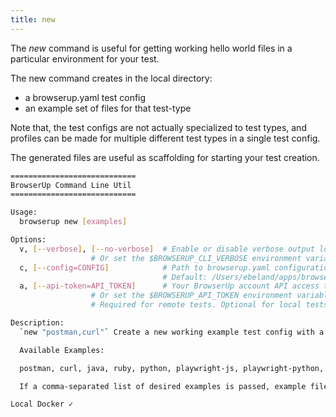 ```yaml
---
title: new
---
```

The *new* command is useful for getting working hello world files in a
particular environment for your test.


The new command creates in the local directory:
* a browserup.yaml test config
* an example set of files for that test-type

Note that, the test configs are not actually specialized to test types, and
profiles can be made for multiple different test types in a single test config.

The generated files are useful as scaffolding for starting your test creation.

```bash
============================
BrowserUp Command Line Util
============================

Usage:
  browserup new [examples]

Options:
  v, [--verbose], [--no-verbose]  # Enable or disable verbose output logging. Disabled by default.
				  # Or set the $BROWSERUP_CLI_VERBOSE environment variable.
  c, [--config=CONFIG]            # Path to browserup.yaml configuration file.
                                  # Default: /Users/ebeland/apps/browserup/cli/browserup.yaml
  a, [--api-token=API_TOKEN]      # Your BrowserUp account API access token.
				  # Or set the $BROWSERUP_API_TOKEN environment variable.
				  # Required for remote tests. Optional for local tests.

Description:
  `new "postman,curl"` Create a new working example test config with a curl and postman example (browserup.yaml).

  Available Examples:

  postman, curl, java, ruby, python, playwright-js, playwright-python, selenium-ruby, selenium-java, selenium-python, custom

  If a comma-separated list of desired examples is passed, example files for each type will be generated and included in the config.

Local Docker ✓
```
